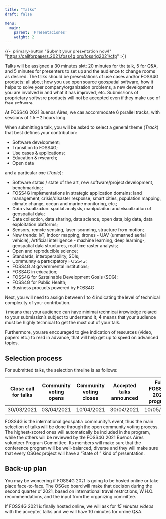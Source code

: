 ```yaml
---
title: "Talks"
draft: false

menu:
  main:
    parent: 'Presentaciones'
    weight: 2
---
```


{{< primary-button "Submit your presentation now!" "https://callforpapers.2021.foss4g.org/foss4g2021/cfp" >}}

Talks will be assigned a 30 minutes slot: 20 minutes for the talk, 5 for Q&A, and 5 minutes for presenters to set up and the audience to change rooms as desired.
The talks should be presentations of use cases and/or FOSS4G products: all about how you use open source geospatial software, how it helps to solve your company/organization problems, a new development you are involved in and what it has improved, etc.
Submissions of proprietary software products will not be accepted even if they make use of free software. 

At FOSS4G 2021 Buenos Aires, we can accommodate 6 parallel tracks, with sessions of 1.5 – 2 hours long.

When submitting a talk, you will be asked to select a general theme (_Track_) that best defines your contribution:

- Software development;
- Transition to FOSS4G;
- Use cases & applications;
- Education & research;
- Open data

and a particular one (_Topic_): 

- Software status / state of the art, new software/project development, benchmarking;
- FOSS4G implementations in strategic application domains: land management, crisis/disaster response, smart cities, population mapping, climate change, ocean and marine monitoring, etc.;
- Data visualization: spatial analysis, manipulation and visualization of geospatial data;
- Data collection, data sharing, data science, open data, big data, data exploitation platforms;
- Sensors, remote sensing, laser-scanning, structure from motion;
- New trends: IoT, Indoor mapping, drones - UAV (unmanned aerial vehicle), Artificial intelligence - machine learning, deep learning-, geospatial data structures, real time raster analysis;
- Open and reproducible science;
- Standards, interoperability, SDIs;
- Community & participatory FOSS4G;
- FOSS4G at governmental institutions;
- FOSS4G in education;
- FOSS4G for Sustainable Development Goals (SDG);
- FOSS4G for Public Health;
- Business products powered by FOSS4G

Next, you will need to assign between **1** to **4** indicating the level of technical complexity of your contribution. 

**1** means that your audience can have minimal technical knowledge related to your submission’s subject to understand it, **4** means that your audience must be highly technical to get the most out of your talk. 

Furthermore, you are encouraged to give indication of resources (video, papers etc.) to read in advance, that will help get up to speed on advanced topics. 
 
## Selection process

For submitted talks, the selection timeline is as follows: 

|Close call for talks | Community voting opens | Community voting closes | Accepted talks announced	| Full FOSS4G 2021 program |
|--------------|---------------|---------------|-------------|-------------|
| 30/03/2021 |  03/04/2021 | 10/04/2021 | 30/04/2021 | 10/05/2021 |

FOSS4G is the international geospatial community’s event, thus the main selection of talks will be done through the open community voting process. The highest-scored ones will automatically be included in the program, while the others will be reviewed by the FOSS4G 2021 Buenos Aires volunteer Program Committee. Its members will make sure that the conference program will be well-balanced, diverse and they will make sure that every OSGeo project will have a “State of ” kind of presentation.

## Back-up plan

You may be wondering if FOSS4G 2021 is going to be hosted online or take place face-to-face. The OSGeo board will make that decision during the second quarter of 2021, based on international travel restrictions, W.H.O. recommendations, and the input from the organizing committee. 

If FOSS4G 2021 is finally hosted online, we will ask for *15 minutes videos* with the accepted talks and we will have 10 minutes for online Q&A.
